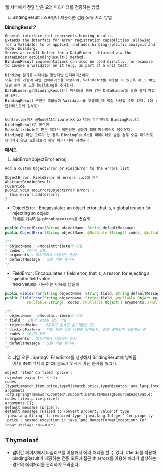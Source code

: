 웹 서버에서 전달 받은 요청 파라미터를 검증하는 방법
1. BindingResult : 스프링이 제공하는 검증 오류 처리 방법

**BindingResult?**
```
General interface that represents binding results. 
Extends the interface for error registration capabilities, allowing for a Validator to be applied, and adds binding-specific analysis and model building.
Serves as result holder for a DataBinder, obtained via the DataBinder.getBindingResult() method. 
BindingResult implementations can also be used directly, for example to invoke a Validator on it (e.g. as part of a unit test).

binding 결과를 나태내는 일반적인 인터페이스이다.
오류 등록 기능에 대한 인터페이스를 확장하여, validator를 적용할 수 있도록 하고, 바인딩별 분석 및 모델 building을 추가한다.
DataBinder.getBindingResult() 메서드를 통해 얻은 DataBinder의 결과 홀더 역할을 한다.
BindingResult 구현은 예를들어 Validator를 호출하는데 직접 사용할 수도 있다. (예 : 단위테스트의 일부로)


Controller에서 @ModelAttribute XX xx 다음 파라미터로 BindingResult bindingResult로 받으면
ModelAttribute로 받은 객체가 바인딩된 결과가 해당 파라미터로 넘어온다.
binding중 타입 오류가 난 경우 BindingResult를 파라미터로 받을 경우 오류 페이지로 넘어가지 않고 오류정보가 해당 파라미터에 저장된다.
```

**메서드**
1. addError(ObjectError error)
```
Add a custom ObjectError or FieldError to the errors list.

ObjectError, FieldError 를 errors list에 추가
AbstractBindingResult
@Override
public void addError(ObjectError error) {
  this.errors.add(error);
}

```
  - ObjectError : Encapsulates an object error, that is, a global reason for rejecting an object. <br> 객체를 거부하는 global reseason을 캡슐화 
  ```Java
  public ObjectError(String objectName, String defaultMessage)
  public ObjectError(String objectName, @Nullable String[] codes, @Nullable Object[] arguments, @Nullable String defaultMessage)
      
  /**
  * objectName : @ModelAttribute의 이름
  * codes : 메시지 코드
  * arguments : 메시지에서 사용하는 인자
  * defaultMessage : 오류 기본 메시지
  */
  ```

  - FieldError : Encapsulates a field error, that is, a reason for rejecting a specific field value. <br> field value를 거부하는 이유를 캡슐화 
  ```Java
  public FieldError(String objectName, String field, String defaultMessage)
  public FieldError(String objectName, String field, @Nullable Object rejectedValue, boolean bindingFailure,
			@Nullable String[] codes, @Nullable Object[] arguments, @Nullable String defaultMessage) 
      
  /**
  * objectName : @ModelAttribute의 이름
  * field : 오류가 발생한 필드 이름
  * rejectedValue : 사용자가 입력한 값(거절된 값)
  * bindingFailure : 타입 오류 같은 바인딩 실패인지, 검증 실패인지 구분하는 값
  * codes : 메시지 코드
  * arguments : 메시지에서 사용하는 인자
  * defaultMessage : 오류 기본 메시지
  */
  ```
2. 타입 오류 : Spring이 FiledError를 생성해서 BindingResult에 넣어줌<br>
예시) item 객체의 price 필드에 숫자가 아닌 문자를 넣었다.
```
object 'item' on field 'price':
rejected value [ㅁㄴㅇㅁ]; 
codes [typeMismatch.item.price,typeMismatch.price,typeMismatch.java.lang.Integer,typeMismatch]; 
arguments [org.springframework.context.support.DefaultMessageSourceResolvable: codes [item.price,price];
arguments []; 
default message [price]]; 
default message [Failed to convert property value of type 'java.lang.String' to required type 'java.lang.Integer' for property 'price'; nested exception is java.lang.NumberFormatException: For input string: "ㅁㄴㅇㅁ"]
```

## Thymeleaf
- 넘어간 페이지에서 타임리프를 이용해서 에러 처리를 할 수 있다.
#fields를 이용해 bindingResult가 제공하는 검증 오류에 접근
th:errors를 이용해 에러가 발생하는 경우의 에러처리를 편리하게 도와준다.
